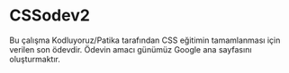 # CSSodev2
Bu çalışma Kodluyoruz/Patika tarafından CSS eğitimin tamamlanması için verilen son ödevdir. Ödevin amacı günümüz Google ana sayfasını oluşturmaktır.

